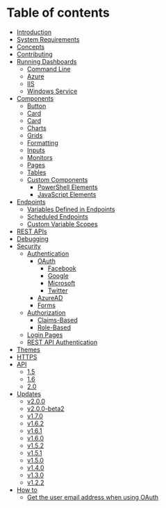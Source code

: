 # Table of contents

* [Introduction](README.md)
* [System Requirements](system-requirements.md)
* [Concepts](concepts.md)
* [Contributing](contributing.md)
* [Running Dashboards](running-dashboards/README.md)
  * [Command Line](running-dashboards/command-line.md)
  * [Azure](running-dashboards/azure.md)
  * [IIS](running-dashboards/iis.md)
  * [Windows Service](running-dashboards/windows-service.md)
* [Components]()
  * [Button](components/button.md)
  * [Card](components/card.md)
  * [Card](components/checkbox.md)
  * [Charts](components/charts.md)
  * [Grids](components/grids.md)
  * [Formatting](components/formatting.md)
  * [Inputs](components/inputs.md)
  * [Monitors](components/monitors.md)
  * [Pages](components/pages.md)
  * [Tables](components/tables.md)
  * [Custom Components](components/custom-components/README.md)
    * [PowerShell Elements](components/custom-components/powershell-elements.md)
    * [JavaScript Elements](components/custom-components/javascript-elements.md)
* [Endpoints](endpoints/README.md)
  * [Variables Defined in Endpoints](endpoints/variables-defined-in-endpoints.md)
  * [Scheduled Endpoints](endpoints/scheduled-endpoints.md)
  * [Custom Variable Scopes](endpoints/custom-variable-scopes.md)
* [REST APIs](rest-apis/README.md)
* [Debugging](debugging.md)
* [Security]()
  * [Authentication]()
    * [OAuth]()
      * [Facebook](security/authentication/oauth/facebook.md)
      * [Google](security/authentication/oauth/google.md)
      * [Microsoft](security/authentication/oauth/microsoft.md)
      * [Twitter](security/authentication/oauth/twitter.md)
    * [AzureAD](security/authentication/azuread.md)
    * [Forms](security/authentication/forms.md)
  * [Authorization]()
    * [Claims-Based](security/authorization/claims-based.md)
    * [Role-Based](security/authorization/role-based.md)
  * [Login Pages](security/login-pages.md)
  * [REST API Authentication](security/rest-api-authentication.md)
* [Themes](themes.md)
* [HTTPS](https.md)
* [API]()
  * [1.5](api/1.5.md)
  * [1.6](api/1.6.md)
  * [2.0](https://github.com/adamdriscoll/universal-dashboard-documentation/blob/master/api/2.0.0)
* [Updates](updates/README.md)
  * [v2.0.0](updates/v2.0.0.md)
  * [v2.0.0-beta2](updates/v2.0.0-beta2.md)
  * [v1.7.0](updates/v1.7.0.md)
  * [v1.6.2](updates/v1.6.2.md)
  * [v1.6.1](updates/v1.6.1.md)
  * [v1.6.0](updates/v1.6.0.md)
  * [v1.5.2](updates/v1.5.2.md)
  * [v1.5.1](updates/v1.5.1.md)
  * [v1.5.0](updates/v1.5.0.md)
  * [v1.4.0](updates/v1.4.0.md)
  * [v1.3.0](updates/v1.3.0.md)
  * [v1.2.2](updates/v1.2.2.md)
* [How to](how-to/README.md)
  * [Get the user email address when using OAuth](how-to/get-the-user-email-address-when-using-oauth.md)

